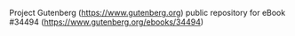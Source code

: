 Project Gutenberg (https://www.gutenberg.org) public repository for eBook #34494 (https://www.gutenberg.org/ebooks/34494)
